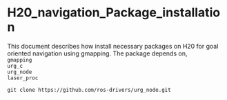 # H20_navigation_Package_installation
This document describes how install necessary packages on H20 for goal oriented navigation using gmapping. 
The package depends on, \
`gmapping`\
`urg_c`\
`urg_node`\
`laser_proc`

`git clone https://github.com/ros-drivers/urg_node.git`
